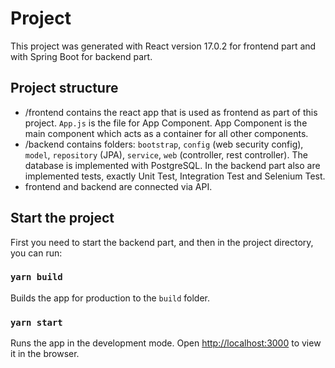 # Project
This project was generated with React version 17.0.2 for frontend part and with Spring Boot for backend part. 

## Project structure
- /frontend contains the react app that is used as frontend as part of this project. `App.js` is the file for App Component. App Component is the main component which acts as a container for all other components.
- /backend contains folders: `bootstrap`, `config` (web security config), `model`, `repository` (JPA), `service`, `web` (controller, rest controller). The database is implemented with PostgreSQL. In the backend part also are implemented tests, exactly Unit Test, Integration Test and Selenium Test.   
- frontend and backend are connected via API.

## Start the project
First you need to start the backend part, and then in the project directory, you can run:

### `yarn build`

Builds the app for production to the `build` folder.

### `yarn start`

Runs the app in the development mode.
Open [http://localhost:3000](http://localhost:3000) to view it in the browser.









